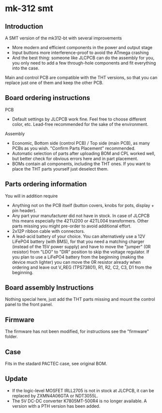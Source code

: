 # mk-312 smt

## Introduction

A SMT version of the mk312-bt with several improvements

- More modern and efficient components in the power and output stage
- Input buttons more interference-proof to avoid the ATmega crashing
- And the best thing: someone like JLCPCB can do the assembly for you, you only need to add a few through-hole components and fit everything into the case. 

Main and control PCB are compatible with the THT versions, so that you can replace just one of them and keep the other PCB.

## Board ordering instructions 

PCB
- Default settings by JLCPCB work fine. Feel free to choose different color, etc. Lead-free recommended for the sake of the environment.

Assembly
- Economic, Bottom side (control PCB) / Top side (main PCB), as many PCBs as you wish. "Confirm Parts Placement" recommended. 
- Automatic selection of parts after uploading BOM and CPL worked well, but better check for obvious errors here and in part placement. 
- BOMs contain all components, including the THT ones. If you want to place the THT parts yourself just deselect them.

## Parts ordering information

You will in addition require
- Anything not on the PCB itself (button covers, knobs for pots, display + pin header).
- Any part your manufacturer did not have in stock. In case of JLCPCB this means especially the 42TU200 or 42TL004 transformers. Other parts missing you might pre-order to avoid additional effort. 
- 2x12P ribbon cable with connectors.
- A lead-acid battery of your choice. You can alternatively use a 12V LiFePO4 battery (with BMS), for that you need a matching charger (instead of the 15V power supply) and have to move the "jumper" (0R resistor) from "LDO" to "DIR" position to skip the voltage regulator. If you plan to use a LiFePO4 battery from the beginning (making the device much lighter) you can move the 0R resistor already when ordering and leave out V_REG (TPS73801), R1, R2, C2, C3, D1 from the beginning. 

## Board assembly Instructions

Nothing special here, just add the THT parts missing and mount the control panel to the front panel.

## Firmware

The firmware has not been modified, for instructions see the "firmware" folder. 

## Case

Fits in the stadard PACTEC case, see original BOM. 

## Update

- If the logic-level MOSFET IRLL2705 is not in stock at JLCPCB, it can be replaced by ZXMN4A06GTA or NDT3055L.
- The 5V DC-DC converter K7805MT-500R4 is no longer available. A version with a PTH version has been added.


